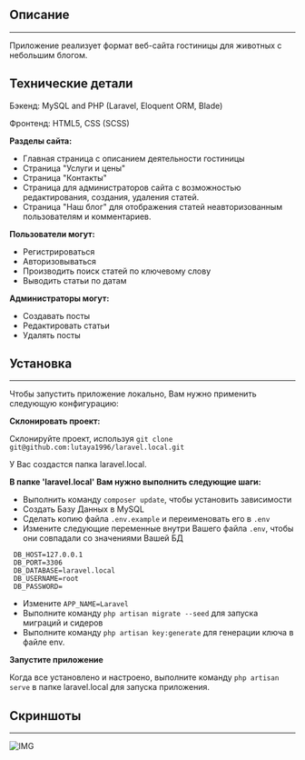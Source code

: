 
## Описание

-----
Приложение реализует формат веб-сайта гостиницы для животных с небольшим блогом.

## Технические детали

Бэкенд: MySQL and PHP (Laravel, Eloquent ORM, Blade)

Фронтенд: HTML5, CSS (SCSS) 

**Разделы сайта:**

- Главная страница с описанием деятельности гостиницы
- Страница "Услуги и цены"
- Страница "Контакты"
- Страница для администраторов сайта с возможностью редактирования,
  создания, удаления статей.
- Страница "Наш блог" для отображения статей неавторизованным пользователям и комментариев.

**Пользователи могут:**

- Регистрироваться
- Авторизовываться
- Производить поиск статей по ключевому слову
- Выводить статьи по датам

**Администраторы могут:**

- Создавать посты
- Редактировать статьи
- Удалять посты


## **Установка**

---
Чтобы запустить приложение локально, Вам нужно применить следующую конфигурацию:

**Склонировать проект:**

Склонируйте проект, используя 
``git clone git@github.com:lutaya1996/laravel.local.git``

У Вас создастся папка laravel.local.

**В папке 'laravel.local' Вам нужно выполнить следующие шаги:**

- Выполнить команду ``composer update``, чтобы установить зависимости
- Создать Базу Данных в MySQL
- Сделать копию файла ``.env.example`` и переименовать его в ``.env``
- Измените следующие переменные внутри Вашего файла ``.env``, чтобы они совпадали со значениями Вашей БД
 
```
 DB_HOST=127.0.0.1
 DB_PORT=3306
 DB_DATABASE=laravel.local
 DB_USERNAME=root
 DB_PASSWORD=
 ```
- Измените 
```APP_NAME=Laravel```
- Выполните команду 
```php artisan migrate --seed``` для запуска миграций и сидеров
- Выполните команду 
```php artisan key:generate``` для генерации ключа в файле env.

**Запустите приложение**

Когда все установлено и настроено, выполните команду ```php artisan serve``` в папке
laravel.local для запуска приложения.

## **Скриншоты**

---
![IMG](https://github.com/lutaya1996/laravel.local/raw/main/public/img/PetLover.png)
